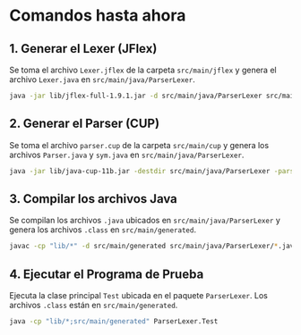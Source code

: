 # Comandos hasta ahora

## **1. Generar el Lexer (JFlex)**

Se toma el archivo `Lexer.jflex` de la carpeta `src/main/jflex` y genera el archivo `Lexer.java` en `src/main/java/ParserLexer`.

```bash
java -jar lib/jflex-full-1.9.1.jar -d src/main/java/ParserLexer src/main/jflex/Lexer.jflex
```

## **2. Generar el Parser (CUP)**

Se toma el archivo `parser.cup` de la carpeta `src/main/cup` y genera los archivos `Parser.java` y `sym.java` en `src/main/java/ParserLexer`.

```bash
java -jar lib/java-cup-11b.jar -destdir src/main/java/ParserLexer -parser Parser src/main/cup/parser.cup
```

## **3. Compilar los archivos Java**

Se compilan los archivos `.java` ubicados en `src/main/java/ParserLexer` y genera los archivos `.class` en `src/main/generated`.

```bash
javac -cp "lib/*" -d src/main/generated src/main/java/ParserLexer/*.java
```

## **4. Ejecutar el Programa de Prueba**

Ejecuta la clase principal `Test` ubicada en el paquete `ParserLexer`. Los archivos `.class` están en `src/main/generated`.

```bash
java -cp "lib/*;src/main/generated" ParserLexer.Test
```
